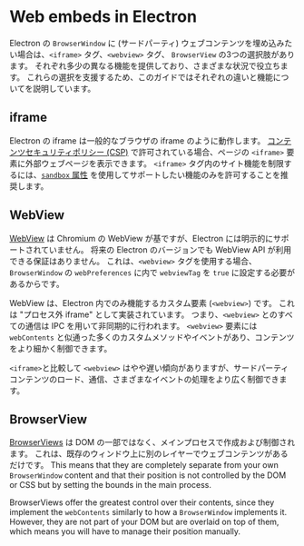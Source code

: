 # Web embeds in Electron

Electron の `BrowserWindow` に (サードパーティ) ウェブコンテンツを埋め込みたい場合は、`<iframe>` タグ、`<webview>` タグ、 `BrowserView` の3つの選択肢があります。 それぞれ多少の異なる機能を提供しており、さまざまな状況で役立ちます。 これらの選択を支援するため、このガイドではそれぞれの違いと機能についてを説明しています。

## iframe

Electron の iframe は一般的なブラウザの iframe のように動作します。 [コンテンツセキュリティポリシー (CSP)](https://developer.mozilla.org/en-US/docs/Web/HTTP/CSP) で許可されている場合、ページの `<iframe>` 要素に外部ウェブページを表示できます。 `<iframe>` タグ内のサイト機能を制限するには、[`sandbox` 属性](https://developer.mozilla.org/en-US/docs/Web/HTML/Element/iframe#attr-sandbox) を使用してサポートしたい機能のみを許可することを推奨します。

## WebView

[WebView](../api/webview-tag.md) は Chromium の WebView が基ですが、Electron には明示的にサポートされていません。 将来の Electron のバージョンでも WebView API が利用できる保証はありません。 これは、`<webview>` タグを使用する場合、`BrowserWindow` の `webPreferences` に内で `webviewTag` を `true` に設定する必要があるからです。

WebView は、Electron 内でのみ機能するカスタム要素 (`<webview>`) です。 これは "プロセス外 iframe" として実装されています。 つまり、`<webview>` とのすべての通信は IPC を用いて非同期的に行われます。 `<webview>` 要素には `webContents` と似通った多くのカスタムメソッドやイベントがあり、コンテンツをより細かく制御できます。

`<iframe>`と比較して `<webview>` はやや遅い傾向がありますが、サードパーティコンテンツのロード、通信、さまざまなイベントの処理をより広く制御できます。

## BrowserView

[BrowserViews](../api/browser-view.md) は DOM の一部ではなく、メインプロセスで作成および制御されます。 これは、既存のウィンドウ上に別のレイヤーでウェブコンテンツがあるだけです。 This means that they are completely separate from your own `BrowserWindow` content and that their position is not controlled by the DOM or CSS but by setting the bounds in the main process.

BrowserViews offer the greatest control over their contents, since they implement the `webContents` similarly to how a `BrowserWindow` implements it. However, they are not part of your DOM but are overlaid on top of them, which means you will have to manage their position manually.
